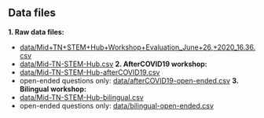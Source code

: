 ## Data files
**1. Raw data files:**
  * [data/Mid+TN+STEM+Hub+Workshop+Evaluation_June+26,+2020_16.36.csv](https://github.com/htb2m/Mid-TN-STEM-Hub-survey/blob/master/data/Mid%2BTN%2BSTEM%2BHub%2BWorkshop%2BEvaluation_June%2B26%2C%2B2020_16.36.csv)
  * [data/Mid-TN-STEM-Hub.csv](https://github.com/htb2m/Mid-TN-STEM-Hub-survey/blob/master/data/Mid-TN-STEM-Hub.csv)
**2. AfterCOVID19 workshop:**
  * [data/Mid-TN-STEM-Hub-afterCOVID19.csv](https://github.com/htb2m/Mid-TN-STEM-Hub-survey/blob/master/data/Mid-TN-STEM-Hub-afterCOVID19.csv)
  * open-ended questions only: [data/afterCOVID19-open-ended.csv](https://github.com/htb2m/Mid-TN-STEM-Hub-survey/blob/master/data/afterCOVID19-open-ended.csv)
**3. Bilingual workshop:**
  * [data/Mid-TN-STEM-Hub-bilingual.csv](https://github.com/htb2m/Mid-TN-STEM-Hub-survey/blob/master/data/Mid-TN-STEM-Hub-bilingual.csv)
  * open-ended questions only: [data/bilingual-open-ended.csv](https://github.com/htb2m/Mid-TN-STEM-Hub-survey/blob/master/data/bilingual-open-ended.csv)
